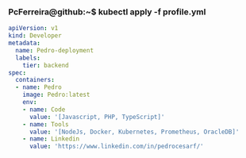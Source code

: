 ### PcFerreira@github:~$ kubectl apply -f profile.yml

```yaml
apiVersion: v1
kind: Developer
metadata:
  name: Pedro-deployment
  labels:
    tier: backend
spec:
  containers:
  - name: Pedro
    image: Pedro:latest
    env:
    - name: Code
      value: '[Javascript, PHP, TypeScript]'
    - name: Tools
      value: '[NodeJs, Docker, Kubernetes, Prometheus, OracleDB]'
    - name: Linkedin
      value: 'https://www.linkedin.com/in/pedrocesarf/' 
```


<!--
**PcFerreira/PcFerreira** is a ✨ _special_ ✨ repository because its `README.md` (this file) appears on your GitHub profile.

Here are some ideas to get you started:

- 🔭 I’m currently working on ...
- 🌱 I’m currently learning ...
- 👯 I’m looking to collaborate on ...
- 🤔 I’m looking for help with ...
- 💬 Ask me about ...
- 📫 How to reach me: ...
- 😄 Pronouns: ...
- ⚡ Fun fact: ...
-->
